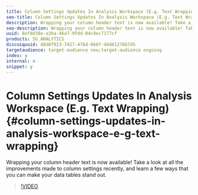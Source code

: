 ```yaml
---
title: Column Settings Updates In Analysis Workspace (E.g. Text Wrapping)
seo-title: Column Settings Updates In Analysis Workspace (E.g. Text Wrapping)
description: Wrapping your column header text is now available! Take a look at all the improvements made to column settings recently, and learn a few ways that you can make your data tables stand out.
seo-description: Wrapping your column header text is now available! Take a look at all the improvements made to column settings recently, and learn a few ways that you can make your data tables stand out.
uuid: 8ef8d38e-a3ba-46a7-9fdd-04c9ec7177cf
products: SG_ANALYTICS
discoiquuid: d0d8f923-7427-476d-866f-d4d61276b7d5
targetaudience: target-audience new;target-audience ongoing
index: y
internal: n
snippet: y
---
```


# Column Settings Updates In Analysis Workspace (E.g. Text Wrapping) {#column-settings-updates-in-analysis-workspace-e-g-text-wrapping}

Wrapping your column header text is now available! Take a look at all the improvements made to column settings recently, and learn a few ways that you can make your data tables stand out.

>[!VIDEO](https://video.tv.adobe.com/v/23128/?quality=12)